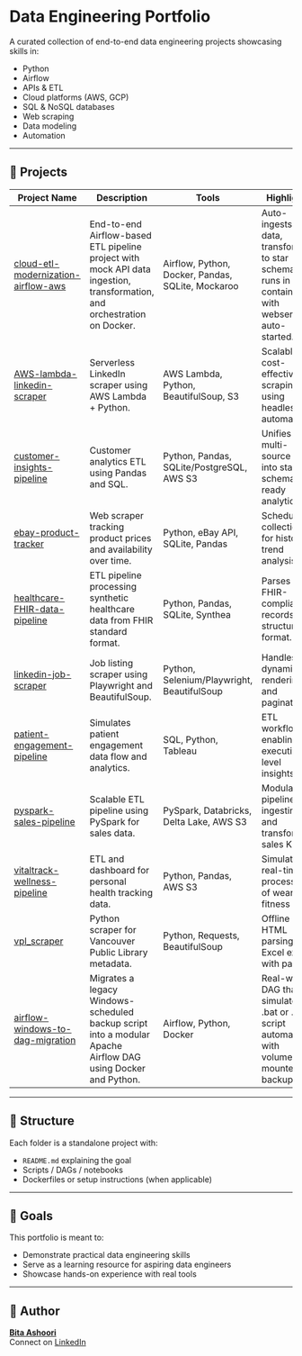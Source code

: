 # Data Engineering Portfolio

A curated collection of end-to-end data engineering projects showcasing skills in:

- Python
- Airflow
- APIs & ETL
- Cloud platforms (AWS, GCP)
- SQL & NoSQL databases
- Web scraping
- Data modeling
- Automation

---

## 🔧 Projects

| Project Name | Description | Tools | Highlights |
| ------------ | ----------- | ------ | ---------- |
| [cloud-etl-modernization-airflow-aws](https://github.com/bashoori/cloud-etl-modernization-airflow-aws) | End-to-end Airflow-based ETL pipeline project with mock API data ingestion, transformation, and orchestration on Docker. | Airflow, Python, Docker, Pandas, SQLite, Mockaroo | Auto-ingests ad data, transforms to star schema, runs in dev container with webserver auto-started. |
| [AWS-lambda-linkedin-scraper](./AWS-lambda-linkedin-scraper) | Serverless LinkedIn scraper using AWS Lambda + Python. | AWS Lambda, Python, BeautifulSoup, S3 | Scalable, cost-effective scraping using headless automation. |
| [customer-insights-pipeline](./customer-insights-pipeline) | Customer analytics ETL using Pandas and SQL. | Python, Pandas, SQLite/PostgreSQL, AWS S3 | Unifies multi-source data into star-schema-ready analytics. |
| [ebay-product-tracker](./ebay-product-tracker) | Web scraper tracking product prices and availability over time. | Python, eBay API, SQLite, Pandas | Scheduled collection for historical trend analysis. |
| [healthcare-FHIR-data-pipeline](./healthcare-FHIR-data-pipeline) | ETL pipeline processing synthetic healthcare data from FHIR standard format. | Python, Pandas, SQLite, Synthea | Parses FHIR-compliant records into structured format. |
| [linkedin-job-scraper](./linkedin-job-scraper) | Job listing scraper using Playwright and BeautifulSoup. | Python, Selenium/Playwright, BeautifulSoup | Handles dynamic rendering and pagination. |
| [patient-engagement-pipeline](./patient-engagement-pipeline) | Simulates patient engagement data flow and analytics. | SQL, Python, Tableau | ETL workflows enabling executive-level insights. |
| [pyspark-sales-pipeline](./pyspark-sales-pipeline) | Scalable ETL pipeline using PySpark for sales data. | PySpark, Databricks, Delta Lake, AWS S3 | Modular pipeline for ingesting and transforming sales KPIs. |
| [vitaltrack-wellness-pipeline](./vitaltrack-wellness-pipeline) | ETL and dashboard for personal health tracking data. | Python, Pandas, AWS S3 | Simulates real-time processing of wearable fitness logs. |
| [vpl_scraper](./vpl_scraper) | Python scraper for Vancouver Public Library metadata. | Python, Requests, BeautifulSoup | Offline HTML parsing and Excel export with pandas. |
| [airflow-windows-to-dag-migration](./airflow-windows-to-dag-migration) | Migrates a legacy Windows-scheduled backup script into a modular Apache Airflow DAG using Docker and Python. | Airflow, Python, Docker | Real-world DAG that simulates .bat or .py script automation with volume-mounted file backup. |

---

## 📁 Structure

Each folder is a standalone project with:

- `README.md` explaining the goal
- Scripts / DAGs / notebooks
- Dockerfiles or setup instructions (when applicable)

---

## 🧠 Goals

This portfolio is meant to:

- Demonstrate practical data engineering skills
- Serve as a learning resource for aspiring data engineers
- Showcase hands-on experience with real tools

---

## 🔗 Author

**[Bita Ashoori](https://github.com/bashoori)**  
Connect on [LinkedIn](https://linkedin.com/in/bashoori)
